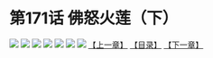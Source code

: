 # 第171话 佛怒火莲（下）
![](https://mhpic.xiaomingtaiji.net/comic/D/斗破苍穹拆分版/171话/1.jpg-zymk.middle.webp)
![](https://mhpic.xiaomingtaiji.net/comic/D/斗破苍穹拆分版/171话/2.jpg-zymk.middle.webp)
![](https://mhpic.xiaomingtaiji.net/comic/D/斗破苍穹拆分版/171话/3.jpg-zymk.middle.webp)
![](https://mhpic.xiaomingtaiji.net/comic/D/斗破苍穹拆分版/171话/4.jpg-zymk.middle.webp)
![](https://mhpic.xiaomingtaiji.net/comic/D/斗破苍穹拆分版/171话/5.jpg-zymk.middle.webp)
![](https://mhpic.xiaomingtaiji.net/comic/D/斗破苍穹拆分版/171话/6.jpg-zymk.middle.webp)
![](https://mhpic.xiaomingtaiji.net/comic/D/斗破苍穹拆分版/171话/7.jpg-zymk.middle.webp)
[【上一章】](./170.md)
[【目录】](./READMD.md)
[【下一章】](./172.md)
